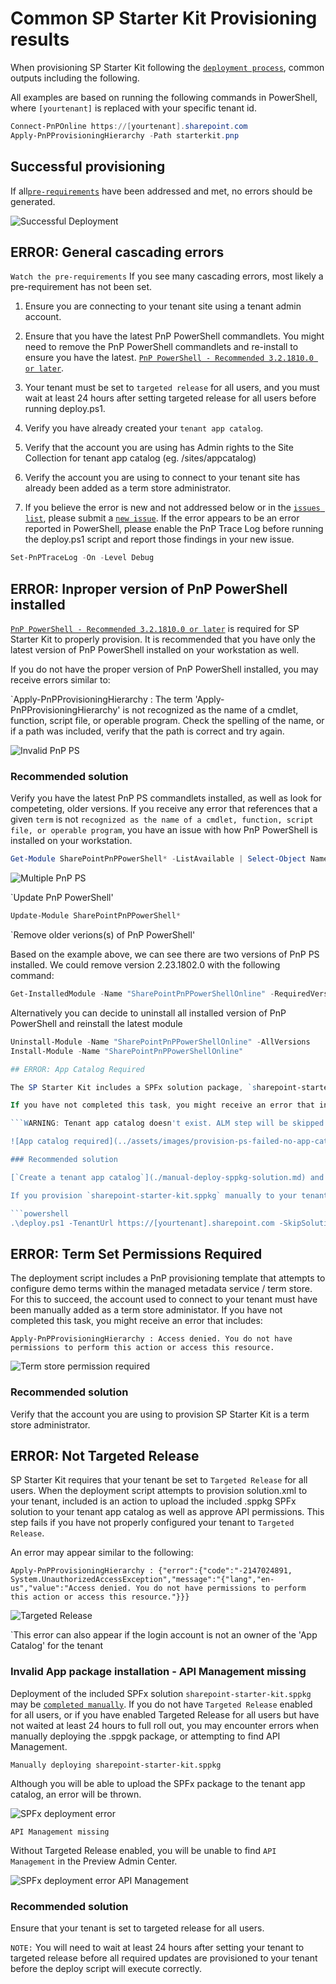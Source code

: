 # Common SP Starter Kit Provisioning results

When provisioning SP Starter Kit following the [`deployment process`](../provisioning/readme.md), common outputs including the following.

All examples are based on running the following commands in PowerShell, where `[yourtenant]` is replaced with your specific tenant id.

```powershell
Connect-PnPOnline https://[yourtenant].sharepoint.com
Apply-PnPProvisioningHierarchy -Path starterkit.pnp
```

## Successful provisioning

If all[`pre-requirements`](../#pre-requirements) have been addressed and met, no errors should be generated.

![Successful Deployment](../assets/images/provision-ps-success.png)

## ERROR: General cascading errors

`Watch the pre-requirements` If you see many cascading errors, most likely a pre-requirement has not been set.

1. Ensure you are connecting to your tenant site using a tenant admin account.

2. Ensure that you have the latest PnP PowerShell commandlets. You might need to remove the PnP PowerShell commandlets and re-install to ensure you have the latest. [`PnP PowerShell - Recommended 3.2.1810.0 or later`](https://github.com/SharePoint/PnP-PowerShell/releases).

3. Your tenant must be set to `targeted release` for all users, and you must wait at least 24 hours after setting targeted release for all users before running deploy.ps1.

4. Verify you have already created your `tenant app catalog`.

4. Verify that the account you are using has Admin rights to the Site Collection for tenant app catalog (eg. /sites/appcatalog)

5. Verify the account you are using to connect to your tenant site has already been added as a term store administrator.

6. If you believe the error is new and not addressed below or in the [`issues list`](https://github.com/SharePoint/sp-starter-kit/issues), please submit a [`new issue`](https://github.com/SharePoint/sp-starter-kit/issues). If the error appears to be an error reported in PowerShell, please enable the PnP Trace Log before running the deploy.ps1 script and report those findings in your new issue.

```powershell
Set-PnPTraceLog -On -Level Debug
```


## ERROR: Inproper version of PnP PowerShell installed

[`PnP PowerShell - Recommended 3.2.1810.0 or later`](https://github.com/SharePoint/PnP-PowerShell/releases) is required for SP Starter Kit to properly provision. It is recommended that you have only the latest version of PnP PowerShell installed on your workstation as well.

If you do not have the proper version of PnP PowerShell installed, you may receive errors similar to:

`Apply-PnPProvisioningHierarchy : The term 'Apply-PnPProvisioningHierarchy' is not recognized as the name of a cmdlet, function, script file, or
operable program. Check the spelling of the name, or if a path was included, verify that the path is correct and try
again. 

![Invalid PnP PS](../assets/images/provision-ps-failed-invalid-pnpps-version.png)

### Recommended solution

Verify you have the latest PnP PS commandlets installed, as well as look for competeting, older versions. If you receive any error that references that a given `term` is not `recognized as the name of a cmdlet, function, script file, or
operable program`, you have an issue with how PnP PowerShell is installed on your workstation.

```powershell
Get-Module SharePointPnPPowerShell* -ListAvailable | Select-Object Name,Version | Sort-Object Version -Descending
```

![Multiple PnP PS](../assets/images/provision-ps-failed-invalid-pnpps-multiple.png)

`Update PnP PowerShell'

```powershell
Update-Module SharePointPnPPowerShell*
```

`Remove older verions(s) of PnP PowerShell'

Based on the example above, we can see there are two versions of PnP PS installed. We could remove version  2.23.1802.0 with the following command:

```powershell
Get-InstalledModule -Name "SharePointPnPPowerShellOnline" -RequiredVersion 2.23.1802.0 | Uninstall-Module
```

Alternatively you can decide to uninstall all installed version of PnP PowerShell and reinstall the latest module
```powershell
Uninstall-Module -Name "SharePointPnPPowerShellOnline" -AllVersions
Install-Module -Name "SharePointPnPPowerShellOnline"

## ERROR: App Catalog Required

The SP Starter Kit includes a SPFx solution package, `sharepoint-starter-kit.sppkg`. By default this package will be deployed to the tenant app catalog by the `Apply-PnPProvisioningHierarchy` cmdlet in to your tenant App Catalog.

If you have not completed this task, you might receive an error that includes:

```WARNING: Tenant app catalog doesn't exist. ALM step will be skipped!```

![App catalog required](../assets/images/provision-ps-failed-no-app-catalog.png)

### Recommended solution

[`Create a tenant app catalog`](./manual-deploy-sppkg-solution.md) and wait for deployment to complete, which may take minutes, hours, or possibly a day.

If you provision `sharepoint-starter-kit.sppkg` manually to your tenant app catalog, you may then have the SP Starter Kit deployment script skip the package deployment by utilizing the `-SkipSolutionDeployment` parameter, i.e.

```powershell
.\deploy.ps1 -TenantUrl https://[yourtenant].sharepoint.com -SkipSolutionDeployment
```


## ERROR: Term Set Permissions Required

The deployment script includes a PnP provisioning template that attempts to configure demo terms within the managed metadata service / term store. For this to succeed, the account used to connect to your tenant must have been manually added as a term store administator. If you have not completed this task, you might receive an error that includes:

`Apply-PnPProvisioningHierarchy : Access denied. You do not have permissions to perform this action or access this resource.`

![Term store permission required](../assets/images/provision-ps-failed-not-termset-admin.png)

### Recommended solution

Verify that the account you are using to provision SP Starter Kit is a term store administrator.

## ERROR: Not Targeted Release

SP Starter Kit requires that your tenant be set to `Targeted Release` for all users. When the deployment script attempts to provision solution.xml to your tenant, included is an action to upload the included .sppkg SPFx solution to your tenant app catalog as well as approve API permissions. This step fails if you have not properly configured your tenant to `Targeted Release`.

An error may appear similar to the following:

`Apply-PnPProvisioningHierarchy : {"error":{"code":"-2147024891, System.UnauthorizedAccessException","message":"{"lang","en-us","value":"Access denied. You do not have permissions to perform this action or access this resource."}}}`

![Targeted Release](../assets/images/provision-ps-failed-not-targeted-release.png)

`This error can also appear if the login account is not an owner of the 'App Catalog' for the tenant

### Invalid App package installation - API Management missing

Deployment of the included SPFx solution `sharepoint-starter-kit.sppkg` may be  [`completed manually`](./manual-deploy-sppkg-solution.md). If you do not have `Targeted Release` enabled for all users, or if you have enabled Targeted Release for all users but have not waited at least 24 hours to full roll out, you may encounter errors when manually deploying the .sppgk package, or attempting to find API Management.

`Manually deploying sharepoint-starter-kit.sppkg`

Although you will be able to upload the SPFx package to the tenant app catalog, an error will be thrown.

![SPFx deployment error](../assets/images/provision-package-deployment-error.png)

`API Management missing`

Without Targeted Release enabled, you will be unable to find `API Management` in the Preview Admin Center.

![SPFx deployment error API Management](../assets/images/provision-error-api-management-missing.png)

### Recommended solution

Ensure that your tenant is set to targeted release for all users.

`NOTE:` You will need to wait at least 24 hours after setting your tenant to targeted release before all required updates are provisioned to your tenant before the deploy script will execute correctly.
